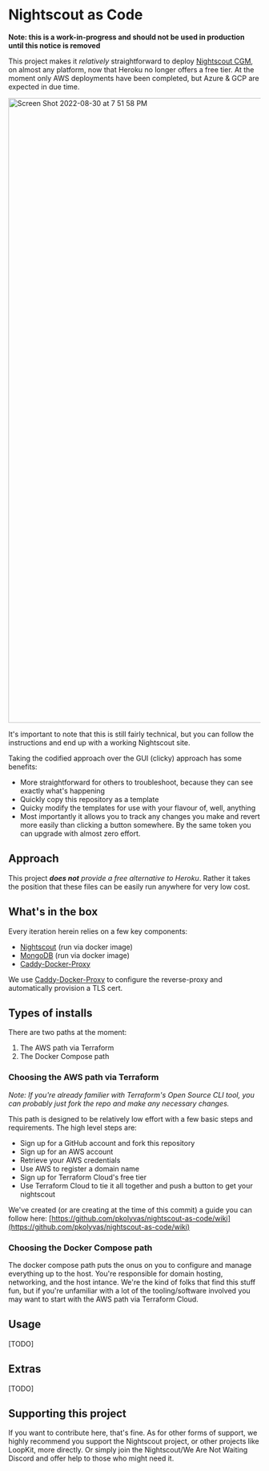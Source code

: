 # Nightscout as Code 

**Note: this is a work-in-progress and should not be used in production until this notice is removed**

This project makes it *relatively* straightforward to deploy [Nightscout CGM](https://github.com/nightscout/cgm-remote-monitor), on almost any platform, now that Heroku no longer offers a free tier. At the moment only AWS deployments have been completed, but Azure & GCP are expected in due time.

<img width="1245" alt="Screen Shot 2022-08-30 at 7 51 58 PM" src="https://user-images.githubusercontent.com/43178667/187579976-075b77af-6ed2-4f89-9737-2b89effc2843.png">

It's important to note that this is still fairly technical, but you can follow the instructions and end up with a working Nightscout site. 

Taking the codified approach over the GUI (clicky) approach has some benefits:
- More straightforward for others to troubleshoot, because they can see exactly what's happening
- Quickly copy this repository as a template
- Quicky modify the templates for use with your flavour of, well, anything
- Most importantly it allows you to track any changes you make and revert more easily than clicking a button somewhere. By the same token you can upgrade with almost zero effort. 

## Approach

This project ***does not** provide a free alternative to Heroku*. Rather it takes the position that these files can be easily run anywhere for very low cost. 

## What's in the box

Every iteration herein relies on a few key components:

- [Nightscout](https://github.com/nightscout/cgm-remote-monitor) (run via docker image)
- [MongoDB](https://github.com/mongodb/mongo) (run via docker image)
- [Caddy-Docker-Proxy](https://github.com/lucaslorentz/caddy-docker-proxy)

We use [Caddy-Docker-Proxy](https://github.com/lucaslorentz/caddy-docker-proxy) to configure the reverse-proxy and automatically provision a TLS cert.

## Types of installs

There are two paths at the moment:
1. The AWS path via Terraform   
2. The Docker Compose path

### Choosing the AWS path via Terraform

*Note: If you're already familier with Terraform's Open Source CLI tool, you can probably just fork the repo and make any necessary changes.*

This path is designed to be relatively low effort with a few basic steps and requirements. The high level steps are:
- Sign up for a GitHub account and fork this repository
- Sign up for an AWS account
- Retrieve your AWS credentials
- Use AWS to register a domain name
- Sign up for Terraform Cloud's free tier
- Use Terraform Cloud to tie it all together and push a button to get your nightscout

We've created (or are creating at the time of this commit) a guide you can follow here: [https://github.com/pkolyvas/nightscout-as-code/wiki](https://github.com/pkolyvas/nightscout-as-code/wiki)

### Choosing the Docker Compose path

The docker compose path puts the onus on you to configure and manage everything up to the host. You're responsible for domain hosting, networking, and the host intance. We're the kind of folks that find this stuff fun, but if you're unfamiliar with a lot of the tooling/software involved you may want to start with the AWS path via Terraform Cloud.


## Usage

[TODO]

## Extras

[TODO]

## Supporting this project

If you want to contribute here, that's fine. As for other forms of support, we highly recommend you support the Nightscout project, or other projects like LoopKit, more directly. Or simply join the Nightscout/We Are Not Waiting Discord and offer help to those who might need it. 
